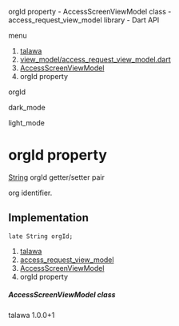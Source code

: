 




orgId property - AccessScreenViewModel class - access\_request\_view\_model library - Dart API







menu

1. [talawa](../../index.html)
2. [view\_model/access\_request\_view\_model.dart](../../file-___home_harshil_Desktop_open-source_palisadoes_talawa_lib_view_model_access_request_view_model/)
3. [AccessScreenViewModel](../../file-___home_harshil_Desktop_open-source_palisadoes_talawa_lib_view_model_access_request_view_model/AccessScreenViewModel-class.html)
4. orgId property

orgId


dark\_mode

light\_mode




# orgId property


[String](https://api.flutter.dev/flutter/dart-core/String-class.html)
orgId
getter/setter pair

org identifier.


## Implementation

```
late String orgId;
```

 


1. [talawa](../../index.html)
2. [access\_request\_view\_model](../../file-___home_harshil_Desktop_open-source_palisadoes_talawa_lib_view_model_access_request_view_model/)
3. [AccessScreenViewModel](../../file-___home_harshil_Desktop_open-source_palisadoes_talawa_lib_view_model_access_request_view_model/AccessScreenViewModel-class.html)
4. orgId property

##### AccessScreenViewModel class





talawa
1.0.0+1






